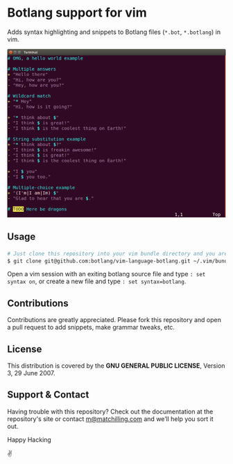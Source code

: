 # Botlang support for vim

Adds syntax highlighting and snippets to Botlang files (`*.bot`, `*.botlang`) in vim.

![screenshot: syntax highlighting botlang](./example.png)

## Usage

```sh
# Just clone this repository into your vim bundle directory and you are ready to go!
$ git clone git@github.com:botlang/vim-language-botlang.git ~/.vim/bundle/vim-language-botlang
```

Open a vim session with an exiting botlang source file and type `: set syntax on`, or create a new file and type `: set syntax=botlang`.

## Contributions

Contributions are greatly appreciated. Please fork this repository and open a pull request to add snippets, make grammar tweaks, etc.

## License

This distribution is covered by the **GNU GENERAL PUBLIC LICENSE**, Version 3, 29 June 2007.

## Support & Contact

Having trouble with this repository? Check out the documentation at the repository's site or contact m@matchilling.com and we’ll help you sort it out.

Happy Hacking

:v:
